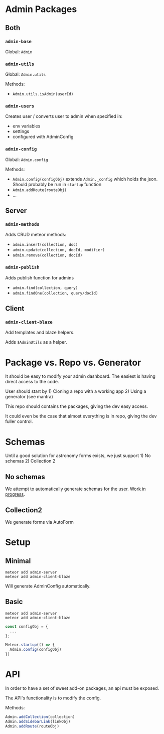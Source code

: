 # Admin Packages

## Both

### `admin-base`
Global: `Admin`

### `admin-utils`
Global: `Admin.utils`

Methods:
* `Admin.utils.isAdmin(userId)`

### `admin-users`
Creates user / converts user to admin when specified in:
* env variables
* settings
* configured with AdminConfig


### `admin-config`
Global: `Admin.config`

Methods:
* `Admin.config(configObj)` extends `Admin._config` which holds the json. Should probably be run in `startup` function
* `Admin.addRoute(routeObj)`
* ...

## Server

### `admin-methods`
Adds CRUD meteor methods:
* `admin.insert(collection, doc)`
* `admin.update(collection, docId, modifier)`
* `admin.remove(collection, docId)`

### `admin-publish`
Adds publish function for admins

* `admin.find(collection, query)`
* `admin.findOne(collection, query/docId)`

## Client

### `admin-client-blaze`
Add templates and blaze helpers.

Adds `$AdminUtils` as a helper.

# Package vs. Repo vs. Generator
It should be easy to modify your admin dashboard. The easiest is having direct access to the code.

User should start by 1) Cloning a repo with a working app 2) Using a generator (see mantra)

This repo should contains the packages, giving the dev easy access.

It could even be the case that almost everything is in repo, giving the dev fuller control.

# Schemas
Until a good solution for astronomy forms exists, we just support 1) No schemas 2) Collection 2

## No schemas
We attempt to automatically generate schemas for the user. [Work in progress](https://github.com/meteor-factory/admin-zero-config).

## Collection2
We generate forms via AutoForm

# Setup

## Minimal
```
meteor add admin-server
meteor add admin-client-blaze
```

Will generate AdminConfig automatically.

## Basic
```
meteor add admin-server
meteor add admin-client-blaze
```

```js
const configObj = {
  ...
};

Meteor.startup(() => {
  Admin.config(configObj)
})
```
# API
In order to have a set of sweet add-on packages, an api must be exposed.

The API's functionality is to modify the config.

Methods:
```js
Admin.addCollection(collection)
Admin.addSidebarLink(linkObj)
Admin.addRoute(routeObj)
```
